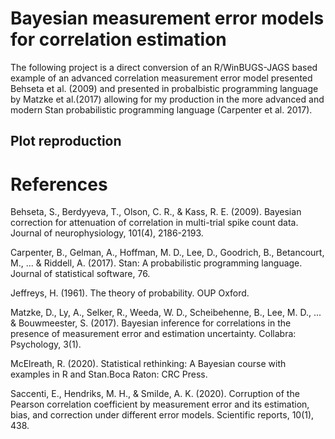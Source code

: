 # Bayesian measurement error models for correlation estimation

The following project is a direct conversion of an R/WinBUGS-JAGS based example of an advanced correlation measurement error model presented Behseta et al. (2009) and presented in probalbistic programming language by Matzke et al.(2017) allowing for my production in the more advanced and modern Stan probabilistic programming language (Carpenter et al. 2017).

## Plot reproduction

# References

Behseta, S., Berdyyeva, T., Olson, C. R., & Kass, R. E. (2009). Bayesian correction for attenuation of correlation in multi-trial spike count data. Journal of neurophysiology, 101(4), 2186-2193.

Carpenter, B., Gelman, A., Hoffman, M. D., Lee, D., Goodrich, B., Betancourt, M., ... & Riddell, A. (2017). Stan: A probabilistic programming language. Journal of statistical software, 76.

Jeffreys, H. (1961). The theory of probability. OUP Oxford.

Matzke, D., Ly, A., Selker, R., Weeda, W. D., Scheibehenne, B., Lee, M. D., ... & Bouwmeester, S. (2017). Bayesian inference for correlations in the presence of measurement error and estimation uncertainty. Collabra: Psychology, 3(1).

McElreath, R. (2020). Statistical rethinking: A Bayesian course with examples in R and Stan.Boca Raton: CRC Press.

Saccenti, E., Hendriks, M. H., & Smilde, A. K. (2020). Corruption of the Pearson correlation coefficient by measurement error and its estimation, bias, and correction under different error models. Scientific reports, 10(1), 438.